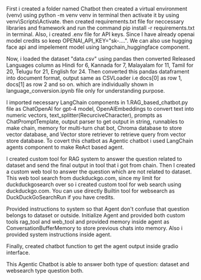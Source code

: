 First i created a folder named Chatbot then created a virtual environment (venv) using python -m venv venv in terminal then activate it by using venv\Scripts\Activate. then created requirements.txt file for 
neccessary libraries and framework and run the command pip install -r requirements.txt in terminal. Also, i created .env file for API keys. Since I have already openai model credits so keep OPENAI_API_KEY="sk-....". 
We can also use hugging face api and impelement model using langchain_huggingface component.

Now, i loaded the dataset "data.csv" using pandas then converted Released Languages column as Hindi for 6, Kannada for 7, Malayalam for 11, Tamil for 20, Telugu for 21, English for 24. Then converted 
this pandas dataframent into document format, output same as CSVLoader i.e docs[0] as row 1, docs[1] as row 2 and so on. which are individually shown in language_conversion.ipynb file only for understanding purpose.

I imported necessary LangChain components in 1.RAG_based_chatbot.py file as ChatOpenAI for gpt-4 model, OpenAIEmbeddings to convert text into numeric vectors, text_splitter(RecurciveCharacter), prompts as 
ChatPromptTemplate, output parser to get output in string, runnables to make chain, memory for multi-turn chat bot, Chroma database to store vector database, and Vector store retriever to retrieve query from 
vector store database. To covert this chatbot as Agentic chatbot i used LangChain agents component to make ReAct based agent.

I created custom tool for RAG system to answer the question related to dataset and send the final output in tool that i got from chain. Then I created a custom web tool to answer the question which are not 
related to dataset. This web tool search from duckduckgo.com, since my limit for duckduckgosearch over so i created custom tool for web search using duckduckgo.com. You can use directly Builtin tool for 
websearch as DuckDuckGoSearchRun if you have credits.

Provided instructions to system so that Agent don't confuse that question belongs to dataset or outside. Initialize Agent and provided both custom tools rag_tool and web_tool and provided memory inside agent as 
ConversationBufferMemory to store previous chats into memory. Also i provided system instructions inside agent.

Finally, created chatbot function to get the agent output inside gradio interface.

This Agentic Chatbot is able to answer both type of question: dataset and websearch type question both.

